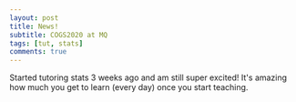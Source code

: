 ```yaml
---
layout: post
title: News!
subtitle: COGS2020 at MQ
tags: [tut, stats]
comments: true
---
```


Started tutoring stats 3 weeks ago and am still super excited! It's amazing how much you get to learn (every day) once you start teaching.
